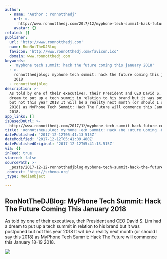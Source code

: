 ```yaml
---
author:
  - name: 'Author : ronnotthedj'
    url: >-
      http://www.ronnotthedj.com/2017/12/myphone-tech-summit-hack-future-coming.html
    avatar: {}
related: []
publisher:
  url: 'http://www.ronnotthedj.com'
  name: RonNotTheDJBlog
  favicon: 'http://www.ronnotthedj.com/favicon.ico'
  domain: www.ronnotthedj.com
keywords:
  - 'myphone tech summit: hack the future coming this january 2018'
  - >-
    ronnotthedjblog: myphone tech summit: hack the future coming this january
    2018
  - ronnotthedjblog
description: >-
  As told by one of their executives, their President and CEO David S. Lim had a
  dream to put up a tech summit in relation to his brand but it was postponed
  but not this year 2018 It will be a reality next month (or should I say this
  2018) as MyPhone Tech Summit: Hack The Future will commence this January 18-19
  2018.
app_links: []
isBasedOnUrl: >-
  http://www.ronnotthedj.com/2017/12/myphone-tech-summit-hack-future-coming.html?m=1
title: 'RonNotTheDJBlog: MyPhone Tech Summit: Hack The Future Coming This January 2018'
datePublished: '2017-12-12T05:41:13.515Z'
dateModified: '2017-12-12T05:41:09.480Z'
datePublishedOriginal: '2017-12-12T05:41:13.515Z'
via: {}
inFeed: true
starred: false
sourcePath: >-
  _posts/2017-12-12-ronnotthedjblog-myphone-tech-summit-hack-the-future-coming.md
_context: 'http://schema.org'
_type: MediaObject

---
```

<article style=""><h1>RonNotTheDJBlog: MyPhone Tech Summit: Hack The Future Coming This January 2018</h1><p>As told by one of their executives, their President and CEO David S. Lim had a dream to put up a tech summit in relation to his brand but it was postponed but not this year 2018 It will be a reality next month (or should I say this 2018) as MyPhone Tech Summit: Hack The Future will commence this January 18-19 2018.</p><img src="https://3.bp.blogspot.com/-v4bu-inTEs0/WikWyDCQZCI/AAAAAAAAfVY/8TxYFrHRutM-R32YRXlMJrOpdIQ48eUxwCLcBGAs/s400/myphone%2Btech%2Bsummit%2B2018.jpg" /></article>